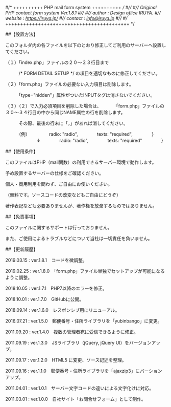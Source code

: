 
#/* ++++++++++ PHP mail form system ++++++++++ */
#//
#// Original PHP contact form system Ver.1.8.1
#//
#// author :  Design ofiice IRUYA.
#// website : https://iruya.jp/
#// contact : info@iruya.jp
#//
#/* ++++++++++++++++++++++++++++++++++++++++++ */


##【設置方法】

このフォルダ内の各ファイルを以下のとおり修正してご利用のサーバーへ設置してください。

（１）「index.php」ファイルの２０〜２３行目まで

　　　/* FORM DETAIL SETUP */ の項目を適切なものに修正してください。

（２）「form.php」ファイルの必要ない入力項目は削除します。

　　　「type="hidden"」属性がついたINPUTタグは消さないでください。

（３）（２）で入力必須項目を削除した場合は、
　　　「form.php」ファイルの３０〜３４行目の中から同じNAME属性の行を削除します。

　　　その際、最後の行末に「，」があれば消してください。

　　　（例）
　　　　radio: "radio",
　　　　texts: "required",
　　　　}
	　　　　　　　↓
　　　　radio: "radio",
　　　　texts: "required"
　　　　}


##【使用条件】

このファイルはPHP（mail関数）の利用できるサーバー環境で動作します。

予め設置するサーバーの仕様をご確認ください。

個人・商用利用を問わず、ご自由にお使いください。

（無料です。ソースコードの改変などもご自由にどうぞ）

著作表記なども必要ありませんが、著作権を放棄するものではありません。


##【免責事項】

このファイルに関するサポートは行っておりません。

また、ご使用によるトラブルなどについて当社は一切責任を負いません。


##【更新履歴】

2019.03.15 : ver.1.8.1　コードを微調整。

2019.02.25 : ver.1.8.0　「form.php」ファイル単独でセットアップが可能になるように調整。

2018.10.05 : ver.1.7.1　PHP7以降のエラーを修正。

2018.10.01 : ver.1.7.0　GitHubに公開。

2018.09.14 : ver.1.6.0　レスポンシブ用にリニューアル。

2016.07.21 : ver.1.5.0　郵便番号・住所ライブラリを「yubinbango」に変更。

2011.09.20 : ver.1.4.0　複数の管理者宛に受信できるように修正。

2011.09.19 : ver.1.3.0　JSライブラリ（jQuery, jQuery UI）をバージョンアップ。

2011.09.17 : ver.1.2.0　HTML5 に変更、ソース記述を整理。

2011.09.16 : ver.1.1.0　郵便番号・住所ライブラリを「ajaxzip3」にバーションアップ。

2011.04.01 : ver.1.0.1　サーバー文字コードの違いによる文字化けに対応。

2011.03.01 : ver.1.0.0　自社サイト「お問合せフォーム」として制作。
